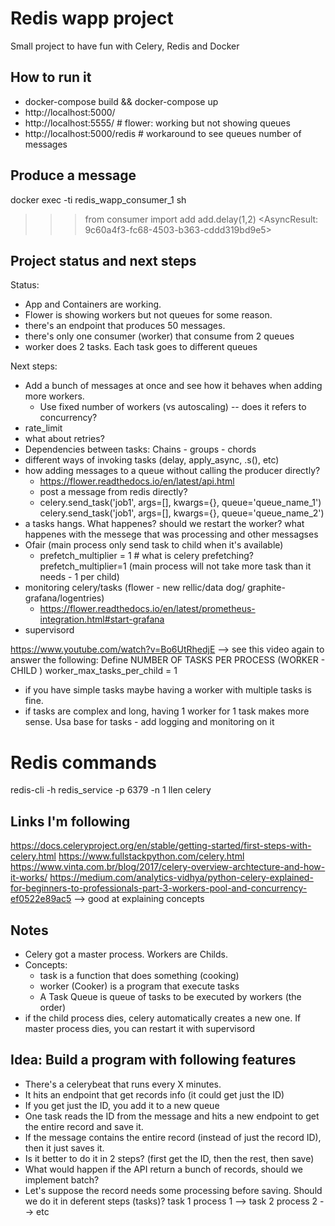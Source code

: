 # Redis wapp project

Small project to have fun with Celery, Redis and Docker

## How to run it
- docker-compose build && docker-compose up
- http://localhost:5000/
- http://localhost:5555/  # flower: working but not showing queues
- http://localhost:5000/redis  # workaround to see queues number of messages

## Produce a message
docker exec -ti redis_wapp_consumer_1 sh
>>> from consumer import add
>>> add.delay(1,2)
<AsyncResult: 9c60a4f3-fc68-4503-b363-cddd319bd9e5>


## Project status and next steps

Status:
- App and Containers are working.
- Flower is showing workers but not queues for some reason.
- there's an endpoint that produces 50 messages.
- there's only one consumer (worker) that consume from 2 queues
- worker does 2 tasks. Each task goes to different queues

Next steps:
- Add a bunch of messages at once and see how it behaves when adding more workers.
  * Use fixed number of workers (vs autoscaling)  -- does it refers to concurrency?
- rate_limit
- what about retries?
- Dependencies between tasks: Chains - groups - chords
- different ways of invoking tasks (delay, apply_async, .s(), etc)
- how adding messages to a queue without calling the producer directly?
    * https://flower.readthedocs.io/en/latest/api.html
    * post a message from redis directly?
    * celery.send_task('job1', args=[], kwargs={}, queue='queue_name_1')
      celery.send_task('job1', args=[], kwargs={}, queue='queue_name_2')
- a tasks hangs. What happenes? should we restart the worker? what happenes with the messege that was processing and other messagses
- Ofair (main process only send task to child when it's available)
  - prefetch_multiplier = 1   # what is celery prefetching?
    prefetch_multiplier=1 (main process will not take more task than it needs - 1 per child)
- monitoring celery/tasks (flower - new rellic/data dog/ graphite-grafana/logentries)
  * https://flower.readthedocs.io/en/latest/prometheus-integration.html#start-grafana
- supervisord



https://www.youtube.com/watch?v=Bo6UtRhedjE  --> see this video again to answer the following:
Define NUMBER OF TASKS PER PROCESS (WORKER - CHILD ) worker_max_tasks_per_child = 1
   - if you have simple tasks maybe having a worker with multiple tasks is fine.
   - if tasks are complex and long, having 1 worker for 1 task makes more sense.
Usa base for tasks - add logging and monitoring on it



# Redis commands
redis-cli -h redis_service -p 6379 -n 1 llen celery


## Links I'm following
https://docs.celeryproject.org/en/stable/getting-started/first-steps-with-celery.html
https://www.fullstackpython.com/celery.html
https://www.vinta.com.br/blog/2017/celery-overview-archtecture-and-how-it-works/
https://medium.com/analytics-vidhya/python-celery-explained-for-beginners-to-professionals-part-3-workers-pool-and-concurrency-ef0522e89ac5  --> good at explaining concepts


## Notes
* Celery got a master process. Workers are Childs.
* Concepts:
  - task is a function that does something (cooking)
  - worker (Cooker) is a program that execute tasks
  - A Task Queue is queue of tasks to be executed by workers (the order)
* if the child process dies, celery automatically creates a new one. If master process dies, you can restart it with supervisord


## Idea: Build a program with following features
  - There's a celerybeat that runs every X minutes.
  - It hits an endpoint that get records info (it could get just the ID)
  - If you get just the ID, you add it to a new queue
  - One task reads the ID from the message and hits a new endpoint to get the entire record and save it.
  - If the message contains the entire record (instead of just the record ID), then it just saves it.
  - Is it better to do it in 2 steps? (first get the ID, then the rest, then save)
  - What would happen if the API return a bunch of records, should we implement batch?
  - Let's suppose the record needs some processing before saving. Should we do it in deferent steps (tasks)? task 1 process 1 --> task 2 process 2 --> etc
